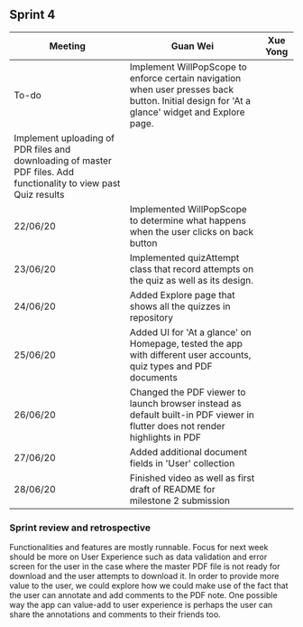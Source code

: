 ## Sprint 4

Meeting|Guan Wei|Xue Yong
---|---------|----------
To-do|Implement WillPopScope to enforce certain navigation when user presses back button. Initial design for 'At a glance' widget and Explore page. 
Implement uploading of PDR files and downloading of master PDF files. Add functionality to view past Quiz results|
22/06/20|Implemented WillPopScope to determine what happens when the user clicks on back button|
23/06/20|Implemented quizAttempt class that record attempts on the quiz as well as its design.|
24/06/20|Added Explore page that shows all the quizzes in repository|
25/06/20|Added UI for 'At a glance' on Homepage, tested the app with different user accounts, quiz types and PDF documents|
26/06/20|Changed the PDF viewer to launch browser instead as default built-in PDF viewer in flutter does not render highlights in PDF|
27/06/20|Added additional document fields in 'User' collection|
28/06/20|Finished video as well as first draft of README for milestone 2 submission|

### Sprint review and retrospective

Functionalities and features are mostly runnable. Focus for next week should be more on User Experience such as data validation and error screen for the user in the case where the master PDF file is not ready for download and the user attempts to download it. 
In order to provide more value to the user, we could explore how we could make use of the fact that the user can annotate and add comments to the PDF note. One possible way the app can value-add to user experience is perhaps the user can share the annotations and comments to their friends too.
